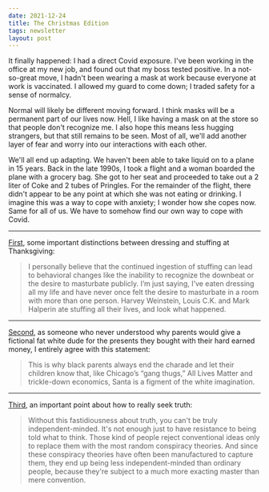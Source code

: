 ```yaml
---
date: 2021-12-24
title: The Christmas Edition
tags: newsletter
layout: post
---
```



It finally happened: I had a direct Covid exposure. I've been working in the office at my new job, and found out that my boss tested positive. In a not-so-great move, I hadn't been wearing a mask at work because everyone at work is vaccinated. I allowed my guard to come down; I traded safety for a sense of normalcy.

Normal will likely be different moving forward. I think masks will be a permanent part of our lives now. Hell, I like having a mask on at the store so that people don't recognize me. I also hope this means less hugging strangers, but that still remains to be seen. Most of all, we'll add another layer of fear and worry into our interactions with each other. 

We'll all end up adapting. We haven't been able to take liquid on to a plane in 15 years. Back in the late 1990s, I took a flight and a woman boarded the plane with a grocery bag. She got to her seat and proceeded to take out a 2 liter of Coke and 2 tubes of Pringles. For the remainder of the flight, there didn't appear to be any point at which she was not eating or drinking. I imagine this was a way to cope with anxiety; I wonder how she copes now. Same for all of us. We have to somehow find our own way to cope with Covid.

---

[First](https://www.theroot.com/the-caucasians-guide-to-thanksgiving-part-2-the-menu-1820676919), some important distinctions between dressing and stuffing at Thanksgiving:

> I  personally believe that the continued ingestion of stuffing can lead to  behavioral changes like the inability to recognize the downbeat or the  desire to masturbate publicly. I’m just saying, I’ve eaten dressing all  my life and have never once felt the desire to masturbate in a room with  more than one person. Harvey Weinstein, Louis C.K. and Mark Halperin  ate stuffing all their lives, and look what happened.

---

[Second](https://www.theroot.com/the-caucasian-s-guide-to-black-christmas-1821454271), as someone who never understood why parents would give a fictional fat white dude for the presents they bought with their hard earned money, I entirely agree with this statement:

> This is why black parents always end the charade and let their children know that, like Chicago’s “gang thugs,” All Lives Matter and trickle-down economics, Santa is a figment of the white imagination.

---
[Third](http://www.paulgraham.com/think.html), an important point about how to really seek truth:

> Without  this fastidiousness about truth, you can't be truly independent-minded.  It's not enough just to have resistance to being told what to think.  Those kind of people reject conventional ideas only to replace them with  the most random conspiracy theories. And since these conspiracy  theories have often been manufactured to capture them, they end up being  less independent-minded than ordinary people, because they're subject  to a much more exacting master than mere convention.